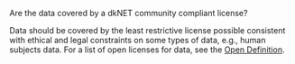 Are the data covered by a dkNET community compliant license?

Data should be covered by the least restrictive license possible consistent with ethical and legal constraints on some types of data, e.g., human subjects data.  For a list of open licenses for data, see the [Open Definition](http://opendefinition.org).
